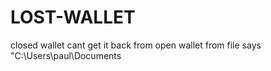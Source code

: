 LOST-WALLET
===========

closed wallet cant get it back from open wallet from file says "C:\Users\paul\Documents
